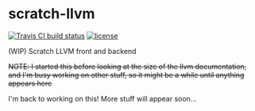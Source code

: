 # scratch-llvm
[![Travis CI build status](https://api.travis-ci.org/icecream95/scratch-llvm.svg?branch=master)](https://travis-ci.org/icecream95/scratch-llvm) [![license](https://img.shields.io/github/license/icecream95/scratch-llvm.svg)](https://github.com/icecream95/scratch-llvm/blob/master/LICENSE)


(WIP) Scratch LLVM front and backend

~~NOTE: I started this before looking at the size of the llvm documentation, and I'm busy working on other stuff, so it might be a while until anything appears here~~

I'm back to working on this! More stuff will appear soon...
